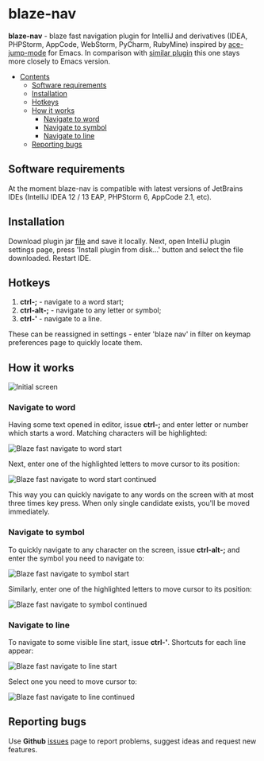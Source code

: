 blaze-nav
=============

**blaze-nav** - blaze fast navigation plugin for IntelliJ and derivatives (IDEA, PHPStorm, AppCode, WebStorm, PyCharm, RubyMine) inspired by [ace-jump-mode](https://github.com/winterTTr/ace-jump-mode) for Emacs. In comparison with [similar plugin](https://github.com/johnlindquist/AceJump) this one stays more closely to Emacs version.

- [Contents](#table-of-contents-generator)
    - [Software requirements](#software-requirements)
    - [Installation](#installation)
    - [Hotkeys](#hotkeys)
    - [How it works](#how-it-works)
        - [Navigate to word](#navigate-to-word)
        - [Navigate to symbol](#navigate-to-symbol)
        - [Navigate to line](#navigate-to-line)
    - [Reporting bugs](#reporting-bugs)

## Software requirements

At the moment blaze-nav is compatible with latest versions of JetBrains IDEs (IntelliJ IDEA 12 / 13 EAP, PHPStorm 6, AppCode 2.1, etc).

## Installation

Download plugin jar [file](https://github.com/Bohtvaroh/blaze-nav/raw/master/blaze-nav.jar) and save it locally. Next, open IntelliJ plugin settings page, press 'Install plugin from disk…' button and select the file downloaded. Restart IDE.

## Hotkeys

1. **ctrl-;** - navigate to a word start;
2. **ctrl-alt-;** - navigate to any letter or symbol;
3. **ctrl-'** - navigate to a line.

These can be reassigned in settings - enter 'blaze nav' in filter on keymap preferences page to quickly locate them.

## How it works

![Initial screen](http://img94.imageshack.us/img94/1388/3g3u.png)

### Navigate to word

Having some text opened in editor, issue **ctrl-;** and enter letter or number which starts a word. Matching characters will be highlighted:

![Blaze fast navigate to word start](http://img35.imageshack.us/img35/7694/ifaf.png)

Next, enter one of the highlighted letters to move cursor to its position:

![Blaze fast navigate to word start continued](http://img341.imageshack.us/img341/2211/r1vo.png)

This way you can quickly navigate to any words on the screen with at most three times key press. When only single candidate exists, you'll be moved immediately.

### Navigate to symbol

To quickly navigate to any character on the screen, issue **ctrl-alt-;** and enter the symbol you need to navigate to:

![Blaze fast navigate to symbol start](http://img811.imageshack.us/img811/3520/aww7.png)

Similarly, enter one of the highlighted letters to move cursor to its position:

![Blaze fast navigate to symbol continued](http://img713.imageshack.us/img713/6638/mdgz.png)

### Navigate to line

To navigate to some visible line start, issue **ctrl-'**. Shortcuts for each line appear:

![Blaze fast navigate to line start](http://img221.imageshack.us/img221/4341/j3a.png)

Select one you need to move cursor to:

![Blaze fast navigate to line continued](http://img543.imageshack.us/img543/2660/l1nq.png)

## Reporting bugs

Use **Github** [issues](https://github.com/Bohtvaroh/blaze-nav/issues) page to report problems, suggest ideas and request new features.
